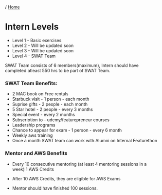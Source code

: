 / [Home](index.md)

# Intern Levels

- Level 1 - Basic exercises  
- Level 2 - Will be updated soon  
- Level 3 - Will be updated soon  
- Level 4 - SWAT Team  
    
SWAT Team consists of 6 members(maximum), Intern should have completed atleast 550 hrs to be part of SWAT Team. 

### SWAT Team Benefits:

- 2 MAC book on Free rentals
- Starbuck visit - 1 person - each month
- Suprise gifts - 2 people - each month
- 5 Star hotel - 2 people - every 3 months 
- Special event - every 2 months 
- Subscription to - udemy/featurepreneur courses
- Leadership programs 
- Chance to appear for exam - 1 person - every 6 month
- Weekly aws training
- Once a month SWAT team can work with Alumni on Internal Featurethon


### Mentor and AWS Benefits
- Every 10 consecutive mentoring (at least 4 mentoring sessions in a week)
  1 AWS Credits

- After 10 AWS Credits, they are eligible for AWS Exams

- Mentor should have finished 100 sessions.